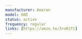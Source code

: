 ```yaml
---
manufacturer: Amaran
model: 60D
status: active
frequency: regular
links: [https://amzn.to/3roRJft]
---
```

